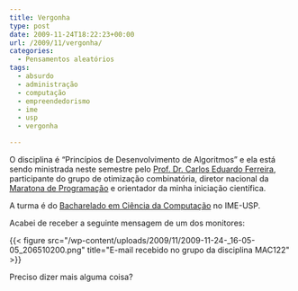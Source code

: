 ```yaml
---
title: Vergonha
type: post
date: 2009-11-24T18:22:23+00:00
url: /2009/11/vergonha/
categories:
  - Pensamentos aleatórios
tags:
  - absurdo
  - administração
  - computação
  - empreendedorismo
  - ime
  - usp
  - vergonha

---
```

O disciplina é “Princípios de Desenvolvimento de Algoritmos” e ela está sendo ministrada neste semestre pelo [Prof. Dr. Carlos Eduardo Ferreira][1], participante do grupo de otimização combinatória, diretor nacional da [Maratona de Programação][2] e orientador da minha iniciação científica.

A turma é do [Bacharelado em Ciência da Computação][3] no IME-USP.

Acabei de receber a seguinte mensagem de um dos monitores:

{{< figure src="/wp-content/uploads/2009/11/2009-11-24-_16-05-05_206510200.png" title="E-mail recebido no grupo da disciplina MAC122" >}}

Preciso dizer mais alguma coisa?

 [1]: http://www.ime.usp.br/~cef/
 [2]: http://maratona.ime.usp.br/
 [3]: http://blog.tiagomadeira.com/bacharelado-em-ciencia-da-computacao/
 [4]: http://twitpic.com/qrs7g

